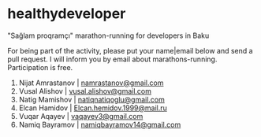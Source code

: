# healthydeveloper
"Sağlam proqramçı" marathon-running for developers in Baku

For being part of the activity, please put your name|email below and send a pull request.
I will inform you by email about marathons-running.
Participation is free.

1. Nijat Amrastanov | namrastanov@gmail.com
2. Vusal Alishov    | vusal.alishov@gmail.com
3. Natig Mamishov   | natiqnatiqoglu@gmail.com
4. Elcan Hamidov    | Elcan.hemidov.1999@mail.ru
5. Vuqar Aqayev     | vaqayev3@gmail.com
6. Namiq Bayramov   | namiqbayramov14@gmail.com 
